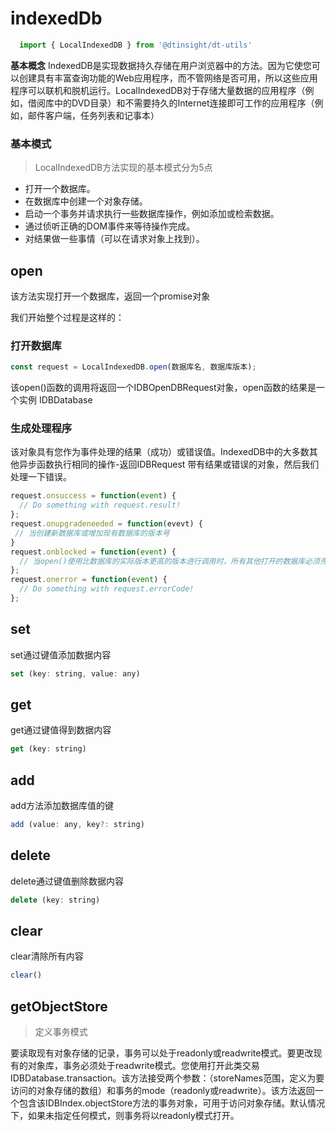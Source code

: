 # indexedDb

````js
  import { LocalIndexedDB } from '@dtinsight/dt-utils'
````
**基本概念**
IndexedDB是实现数据持久存储在用户浏览器中的方法。因为它使您可以创建具有丰富查询功能的Web应用程序，而不管网络是否可用，所以这些应用程序可以联机和脱机运行。LocalIndexedDB对于存储大量数据的应用程序（例如，借阅库中的DVD目录）和不需要持久的Internet连接即可工作的应用程序（例如，邮件客户端，任务列表和记事本）

### 基本模式
> LocalIndexedDB方法实现的基本模式分为5点
+ 打开一个数据库。
+ 在数据库中创建一个对象存储。 
+ 启动一个事务并请求执行一些数据库操作，例如添加或检索数据。
+ 通过侦听正确的DOM事件来等待操作完成。
+ 对结果做一些事情（可以在请求对象上找到）。

## open
该方法实现打开一个数据库，返回一个promise对象

我们开始整个过程是这样的：
### 打开数据库
```js
const request = LocalIndexedDB.open(数据库名, 数据库版本);
```
该open()函数的调用将返回一个IDBOpenDBRequest对象，open函数的结果是一个实例 IDBDatabase
### 生成处理程序
该对象具有您作为事件处理的结果（成功）或错误值。IndexedDB中的大多数其他异步函数执行相同的操作-返回IDBRequest 带有结果或错误的对象，然后我们处理一下错误。
```js
request.onsuccess = function(event) {
  // Do something with request.result!
};
request.onupgradeneeded = function(evevt) {
 // 当创建新数据库或增加现有数据库的版本号
}
request.onblocked = function(event) {
  // 当open()使用比数据库的实际版本更高的版本进行调用时，所有其他打开的数据库必须先明确确认该请求，然后才能开始对数据库进行更改
};
request.onerror = function(event) {
  // Do something with request.errorCode!
};
```
## set
set通过键值添加数据内容
```js
set (key: string, value: any)
```
## get
get通过键值得到数据内容
```js
get (key: string)
```
## add
add方法添加数据库值的键
```js
add (value: any, key?: string)
```
## delete
delete通过键值删除数据内容
```js
delete (key: string)
```
## clear
clear清除所有内容
```js
clear()
```
## getObjectStore
> 定义事务模式

要读取现有对象存储的记录，事务可以处于readonly或readwrite模式。要更改现有的对象库，事务必须处于readwrite模式。您使用打开此类交易IDBDatabase.transaction。该方法接受两个参数：（storeNames范围，定义为要访问的对象存储的数组）和事务的mode（readonly或readwrite）。该方法返回一个包含该IDBIndex.objectStore方法的事务对象，可用于访问对象存储。默认情况下，如果未指定任何模式，则事务将以readonly模式打开。

